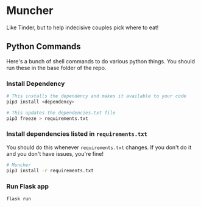 # Muncher
Like Tinder, but to help indecisive couples pick where to eat!

## Python Commands
Here's a bunch of shell commands to do various python things. You should run these in the base folder of the repo.

### Install Dependency

```bash
# This installs the dependency and makes it available to your code
pip3 install <dependency>

# This updates the dependencies.txt file
pip3 freeze > requirements.txt
```

### Install dependencies listed in `requirements.txt`

You should do this whenever `requirements.txt` changes. If you don't do it and you don't have issues, you're fine!

```bash
# Muncher
pip3 install -r requirements.txt
```

### Run Flask app

```bash
flask run
```